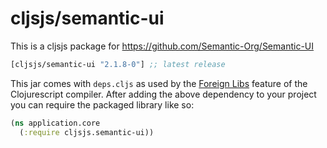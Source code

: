 # cljsjs/semantic-ui

This is a cljsjs package for https://github.com/Semantic-Org/Semantic-UI

[](dependency)
```clojure
[cljsjs/semantic-ui "2.1.8-0"] ;; latest release
```
[](/dependency)

This jar comes with `deps.cljs` as used by the [Foreign Libs][flibs] feature
of the Clojurescript compiler. After adding the above dependency to your project
you can require the packaged library like so:

```clojure
(ns application.core
  (:require cljsjs.semantic-ui))
```
[flibs]: https://github.com/clojure/clojurescript/wiki/Foreign-Dependencies
